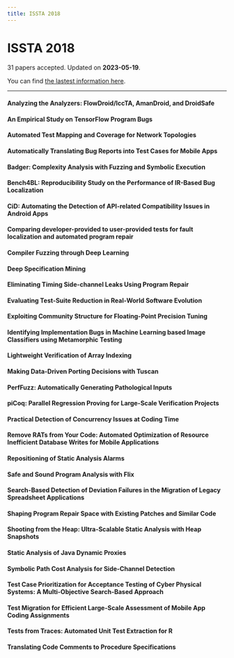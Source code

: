 ```yaml
---
title: ISSTA 2018
---
```


# ISSTA 2018

31 papers accepted. Updated on **2023-05-19**.



You can find [the lastest information here](https://conf.researchr.org/track/issta-2018/issta-2018-Technical-Papers).

---

#### Analyzing the Analyzers: FlowDroid/IccTA, AmanDroid, and DroidSafe

#### An Empirical Study on TensorFlow Program Bugs

#### Automated Test Mapping and Coverage for Network Topologies

#### Automatically Translating Bug Reports into Test Cases for Mobile Apps

#### Badger: Complexity Analysis with Fuzzing and Symbolic Execution

#### Bench4BL: Reproducibility Study on the Performance of IR-Based Bug Localization

#### CiD: Automating the Detection of API-related Compatibility Issues in Android Apps

#### Comparing developer-provided to user-provided tests for fault localization and automated program repair

#### Compiler Fuzzing through Deep Learning

#### Deep Specification Mining

#### Eliminating Timing Side-channel Leaks Using Program Repair

#### Evaluating Test-Suite Reduction in Real-World Software Evolution

#### Exploiting Community Structure for Floating-Point Precision Tuning

#### Identifying Implementation Bugs in Machine Learning based Image Classifiers using Metamorphic Testing

#### Lightweight Verification of Array Indexing

#### Making Data-Driven Porting Decisions with Tuscan

#### PerfFuzz: Automatically Generating Pathological Inputs

#### piCoq: Parallel Regression Proving for Large-Scale Verification Projects

#### Practical Detection of Concurrency Issues at Coding Time

#### Remove RATs from Your Code: Automated Optimization of Resource Inefficient Database Writes for Mobile Applications

#### Repositioning of Static Analysis Alarms

#### Safe and Sound Program Analysis with Flix

#### Search-Based Detection of Deviation Failures in the Migration of Legacy Spreadsheet Applications

#### Shaping Program Repair Space with Existing Patches and Similar Code

#### Shooting from the Heap: Ultra-Scalable Static Analysis with Heap Snapshots

#### Static Analysis of Java Dynamic Proxies

#### Symbolic Path Cost Analysis for Side-Channel Detection

#### Test Case Prioritization for Acceptance Testing of Cyber Physical Systems: A Multi-Objective Search-Based Approach

#### Test Migration for Efficient Large-Scale Assessment of Mobile App Coding Assignments

#### Tests from Traces: Automated Unit Test Extraction for R

#### Translating Code Comments to Procedure Specifications

